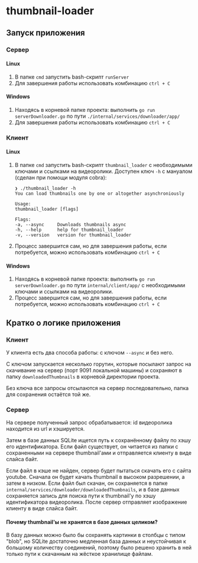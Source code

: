 # thumbnail-loader

## Запуск приложения
### Сервер
#### Linux
1. В папке `cmd` запустить bash-скрипт `runServer`
2. Для завершения работы использовать комбинацию `ctrl + C`
#### Windows
1. Находясь в корневой папке проекта: выполнить `go run serverDownloader.go` по пути `./internal/services/downloader/app/`
2. Для завершения работы использовать комбинацию `ctrl + C`
### Клиент
#### Linux
1. В папке `cmd` запустить bash-скрипт `thumbnail_loader` с необходимыми ключами и ссылками на видеоролики. Доступен ключ `-h` с мануалом (сделан при помощи модуля cobra):
    ```
    ❯ ./thumbnail_loader -h
    You can load thumbnails one by one or altogether asynchroniously

    Usage:
    thumbnail_loader [flags]

    Flags:
    -a, --async     Downloads thumbnails async
    -h, --help      help for thumbnail_loader
    -v, --version   version for thumbnail_loader
    ```
2. Процесс завершится сам, но для завершения работы, если потребуется, можно использовать комбинацию `ctrl + C`
#### Windows
1. Находясь в корневой папке проекта: выполнить `go run serverDownloader.go` по пути `internal/client/app/` с необходимыми ключами и ссылками на видеоролики. 
2. Процесс завершится сам, но для завершения работы, если потребуется, можно использовать комбинацию `ctrl + C`

## Кратко о логике приложения
### Клиент
У клиента есть два способа работы: с ключом `--async` и без него. 

С ключом запускается несколько горутин, которые посылают запрос на скачивание на сервер (порт 9091 локальной машины) и сохраняют в папку `downloadedThumbnails` в корневой директории проекта.

Без ключа все запросы отсылаются на сервер последовательно, папка для сохранения остаётся той же.

### Сервер
На сервере полученный запрос обрабатывается: id видеоролика находится из url и хэшируется.

Затем в базе данных SQLite ищется путь к сохранённому файлу по хэшу его идентификатора. Если файл существует, он читается из папки с сохраненными на сервере thumbnail'ами и отправляется клиенту в виде слайса байт.

Если файл в кэше не найден, сервер будет пытаться скачать его с сайта youtube. Сначала он будет качать thumbnail в высоком разрешении, а затем в низком. Если файл был скачан, он сохраняется в папке `internal/services/downloader/downloadedThumbnails`, и в базе данных сохраняется запись для поиска пути к thumbnail'у по хэшу идентификатора видеоролика. После сервер отправляет изображение клиенту в виде слайса байт.
#### Почему thumbnail'ы не хранятся в базе данных целиком? 
В базу данных можно было бы сохранять картинки в столбцы с типом "blob", но SQLite достаточно медленная база данных и неустойчивая к большому количеству соединений, поэтому было решено хранить в ней только пути к скачанным на жёсткое хранилище файлам.
